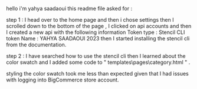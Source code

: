 hello i'm yahya saadaoui this readme file asked for :


step 1 :
I head over to the home page and then i chose settings then  I scrolled down to the bottom of the page , I clicked on api accounts and then I created a new api with the following information
Token type : Stencil CLI token
Name : YAHYA SAADAOUI 2023
then I started installing the stencil cli from the documentation.



step 2 :
I have searched how to use the stencil cli then I learned about the color swatch and I added some code to
" templates\pages\category.html " .

styling the color swatch took me less than expected given that I had issues with logging into BigCommerce store account.


